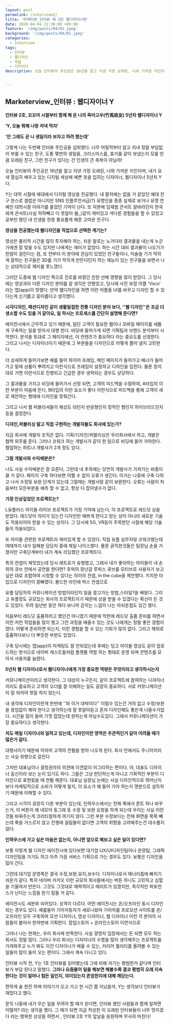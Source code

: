 ```yaml
---
layout: post
permalink: /interview2/
title: '마케터뷰_인터뷰 제 2탄 웹디자이너편'
date: 2020-04-04 22:30:00 +09:00
feature: '/img/posts/04/01.jpeg'
background: '/img/posts/04/01.jpeg'
categories:
  - interview
tags:
  - 인터뷰
  - 웹디자인
  - 직업
  - 디자이너
description: 오늘 인터뷰의 주인공은 16년을 알고 지낸 가장 오래된, 나와 가까운 지인이며, 내가 요새 열심히 배우고 있는 디지털 세상에 예쁜 옷을 입히는 디자이너, 웹 디자이너 5년차 Y다.


---
```


## Marketerview_인터뷰 : 웹디자이너 Y

**인터뷰 2호, 꼬꼬마 시절부터 함께 해 온 나의 죽마고우(竹馬故友) 5년차 웹디자이너 Y** 



**‘Y, 오늘 뭐해 나랑 저녁 먹자’**

**‘안 그래도 곧 니 생일이라 보자고 하려 했는데’**

그렇게 나는 두번째 인터뷰 주인공을 섭외했다. 너무 어릴적부터 알고 지내 정말 부담없이 부를 수 있는 친구, 도통 몇번의 생일을, 크리스마스를, 휴가를 같이 보냈는지 모를 만큼 오래된 친구, 그런 친구가 있다는 건 인생의 큰 축복이 아닐까! 

오늘 인터뷰의 주인공은 16년을 알고 지낸 가장 오래된, 나와 가까운 지인이며, 내가 요새 열심히 배우고 있는 디지털 세상에 예쁜 옷을 입히는 디자이너, 웹디자이너 5년차 Y다.

Y는 대학 시절에 예대에서 디지털 영상을 전공했다. 내 팔자에는 없을 거 같았던 예대 친구 찬스로 셀럽은 아니지만 SNS 인플루언서급(?) 유명인을 종종 실제로 보거나 유명 연예인 대학시절 이야기를 들었던 기억이 난다. 또 덕분에 임재범 콘서트 알바라던지 한국 레게 콘서트(사실 하하빼고 다 못알아 봄,,)같이 재미있고 색다른 경험들을 할 수 있었고 공부만 했던 내 인생을 한층 풍요롭게 해준 고마운 친구다. 



**영상을 전공했는데 웹디자인을 직업으로 선택한 계기는?**

영상은 물리적 시간을 많이 투자해야 하는, 쉬운 말로는 노가다라 결과물을 내는게 누군가에겐 잘 맞을 수도 있지만 나에게는 재미가 없었다. 하는 시간 대비 결과물이 나오기가 한참이 걸린다는 점, 또 전부터 이 분야에 관심이 있었던 친구들이나, 미술을 기가 막히게 잘하는 친구들은 3D를 기가 막히게 만든다던지 하는 재능이 있는 친구들을 보면서 나는 상대적으로 재미를 못느꼈다.

그러던 도중에 웹 디자인 쪽으로 진로를 바꿨던 친한 선배 영향을 많이 받았다. 그 당시에는 영상과라 다른 디자인 분야를 갈 생각은 안했었고, 당시에 사진 보정 어플 'Vsco' 라는 앱(app)이 핫했다. 만약 웹디자인을 하면 이런 어플들 UI를 바꾸고 디자인 할 수 있다는게 신기롭고 흥미롭다고 생각했다. 

**시각디자인, 패션디자인 같이 생활밀접한 전통 디자인 분야 보다, ''웹 디자인''은 조금 더 생소할 수도 있을 거 같아요, 일 하시는 프로세스를 간단히 설명해 준다면?**

에이전시에서 근무하고 있기 때문에, 일단 고객이 필요한 웹이나 모바일 페이지를 새롭게 구축하는 일을 받아서 대행 한다. 비딩에 들어가게 되면 기획팀과 브랜드 분석부터 시작한다. 분석을 토대로 그 페이지에선, 이 컨텐츠가 중요하다 라는 중요도를 선정한다. 그리고 나서는 디자이너이기 때문에 그 부분들을 디자인으로 어떻게 풀어 낼지 고민한다. 

더 상세하게 들어가보면 예를 들어 와이어 프레임, 메인 페이지가 들어가고 배너가 들어가고 밑에 상품이 뿌려지고 이런식으로 프레임이 설정하고 디자인을 입힌다. 물론 정석대로 가면 이런식으로 진행되고 긴급한 경우 생략되는 경우도 상당하다. 

그 결과물을 가지고 비딩에 들어가서 선정 되면, 고객의 피드백을 수렴하여, A타입의 이런 부분이 마음에 든다, B타입의 이런 요소가 좋다 이런식으로 피드백을 통해 고객이 새로 제안하는 형태에 디자인을 맞춰간다.

그리고 나서 웹 퍼블리셔들이 해상도 라던지 반응형인지 정적인 형인지 하이브리드인지 등을 결정한다.

**디자인,퍼블리싱 말고 직접 구현하는 개발자들도 회사에 있는가?**

지금 회사에 개발자 조직은 없다. 기획/디자인/퍼블리싱은 우리회사에서 하고, 개발은 협력 외주를 준다. 그러나 코워크 하는 개발사가 같이 한 팀으로 비딩에 들어 가야한다. 협업하는 파트너 개발사가 2개 정도 있다. 

**그럼 개발사와 수익배분은?**

나도 사실 수익배분은 잘 모른다, 그런데 내 추측에는 당연히 개발사가 가져가는 비중이 클 거 같다. 페이지 구축 하다보면 어쩔 수 없이 오류가 생긴다. 이거는 나중에 구축 다하고 나서 수정및 보완 단계가 있는데 그럴때는 개발사랑 같이 보완한다. 오류는 사람이 처음부터  모든부분을 예측 할 수 없고, 항상 다 잡아낼수가 없다. 

**가장 인상깊었던 프로젝트는?**

L유플러스 아이돌 라이브 프로젝트가 가장 기억에 남는다, 이 프로젝트로 레드닷 상을 받았다. 레드닷이 의미가 있는건 디자인만 예쁘게 한다고 받는 상이 아니라 새로운 기술도 적용되어야 받을 수 있는 상이다. 그 당시에 5G, VR등이 주목받던 시절에 해당 기술들이 적용되었다. 

또 아이돌 관련된 프로젝트라 재미있게 할 수 있었다. 직접 유플 실무자랑 코워크했는데 여태까지 내가 일해본 담당자 중에 제일 나이스했다. 물론 굵직한것들은 팀장님 손을 거쳤지만 구축단계부터 내가 계속 리딩했던 프로젝트다. 

특히 컨셉이 재밋었는데 당시 레트로가 유행했고, 그래서 내가 좋아하는 아이돌이 내 손 위의 큐브 안에서 공연을 한다면? 추억의 장난감 루빅스 큐브를 모티브로 사용자가 보고 싶은 대로 조합하여 시청할 수 있다는 의미의 컨셉, In the cube을 제안했다. 키치한 타입으로 디자인이 잘빠졌다. 볼드한 라인에 박스 컨셉으로

유플 담당자의 커뮤니케이션 방법이라던지 일을 끌고가는 방법,스타일?을 배웠다. 그리고 유플정도 규모있는 회사의 프로젝트이기 때문에 상을 받을 수 있겠다는 확신이 든 것도 있었다. 무려 일년반 동안 하다 보니까 갇히는 느낌이 나는 아쉬운점도 있긴 했다. 

처음부터 레드닷 출품하려고 했던건 아니였기 때문에 막판에 레드닷 출품 준비를 하면서 이런 저런 작업들을 많이 했고 그런 과정을 배울수 있는 것도 나에게는 정말 좋은 경험이였다. 어떻게 준비하면 되는지, 이런 경험을 할 수 있는 기회가 많이 없다. 그리고 해외로 출품하다보니 더 뿌듯한 부분도 있었다. 

구축 당시에는 앱(app)이 마케팅도 잘 안되었는데 후에는 딩고 아이돌 영상도 같이 업로드하는 방식으로 네이버 캐스트들처럼 플랫폼 역할 하는 형태로 운영 되며 콘텐츠를 모아서 사용자를 늘렸다. 

**5년차 웹 디자이너로서 웹디자이너에게 가장 중요한 역량은 무엇이라고 생각하시는지**

커뮤니케이션이라고 생각한다.  그 대상이 누구든지, 같이 프로젝트에 참여하는 디자이너끼리도 중요하고 고객의 오더를 잘 이해하는 일도 굉장히 중요하다. 서로 커뮤니케이션이 잘 되어야 헛일 하지 않는다. 

내 생각에 디자인이란게  한번에 ''와 이거 대박이다'' 이럴수 있는건 거의 없고 수정/보완을 끊임없이 해야 한다고 생각하는데 잘 못알아듣고 혼자 디자인해도 좋은게 나올수가없다. 시간을 많이 들여 기껏 잡았는데 원하는게 아닐수도있다. 그래서 커뮤니케이션이 가장 중요하다고 생각한다. 

**저도 매일 디자이너와 일하고 있는데, 디자인이란 영역은 주관적인거 같아 어려울 때가 많은거 같다.**

대행사이기 때문에 어차피 고객의 컨펌을 받아 나오게 된다. 회사 안에서도 주니어끼리는 사실 취향으로 갈린다

그치만 대표님이나 결정권자의 의견에 이견없이 어그리하는 편이다. 아, 대표도 디자이너 출신이라 보는 눈이 있기도 하다. 그들은 그냥 판단하는게 아니고 기획적인 부분이 디자인으로 표현됬을 때 컨펌 해준다. 대표님 실장님 눈에는 사실 디자인적으로 뛰어난지 보다 마케팅적으로 소비가 어떻게 될지, 이 요소가 왜 들어 가야 하는지 명분으로 설득하기 때문에 이해할 수 있다. 

그리고 시각이 굉장히 다른 부분이 있는데, 인하우스에서는 전체 룩에서 폰트 하나 바꾸는거, 이 버튼이 왜 네모야 동그래 등 수정 및 보완 요청을 하게 되는데 우리는 사실 이런것들 바꿔주는게 크리티컬하게 여기지 않다. 그런 부분 수정보다는 전체 화면을 쭉쭉 빼는데 룩을 거스르지 않고 진행에 걸림돌이 없다면 고객의 취향을 고려해주는건 대수롭지 않다. 

**인하우스에 가고 싶은 마음은 없는지, 아니면 앞으로 해보고 싶은 일이 있다면?**

보통 이렇게 웹 디자인 에이전시에 있다보면 대기업 UX/UI디자인팀이나 운영팀, 그래픽 디자인팀을 가기도 하고 아주 가끔 서비스 기획으로 가는 경우도 있다. 보통은 디자인을 많이 간다. 

그런데 대기업 운영쪽은 결국 수정,보완,유지,보수다. 디자이너로서 매너리즘에 빠지기 쉬운거 같다. 특히 네이버 카카오 이런 규모의 회사들에서는 버튼 하나도 고민하고 심혈을 기울여서 만든다. 그것도 그것대로 매력적이고 메리트가 있겠지만, 즉각적인 퍼포먼스가 난다는 느낌을 받기 힘들 거 같다. 

에이전시도 세분화 되어있다. 성격이 다르다. 어떤 에이전시는 온/오프라인 동시 디자인 되는 경우도 있다. 예를들어 기아자동차가 새로나왔따 기아차를 프로모션 사이트를 온/오프라인 모두 구축하여 모션 디자이너, 영상 디자이너, 웹 디자이너 이런 각 분야의 사람들이 붙어서 한꺼번에 기획한다. 팝업스토어 + 온라인스토어 이런식으로

그러나 나는 현재는, 우리 회사에 만족한다. 사실 경영자 입장에서는 돈 되면 모두 하는 회사도 정말 많다. 그러나 우리 회사는 디자이너의 수명을 많이 생각해주는 프로젝트를 가져와주고 누가 봐도 이건 디자이너가 배울 수 있는, 커리어 퀄리티를 올려볼 수 있는 일들이 많이 들어 오는 편이다. 그래서 계속 다니고 있다. 





인터뷰 시작 전, Y는 1호 인터뷰를 읽어봤는데 그에 비해 자기는 평범한거 같다며 인터뷰가 부담 된다고 말했다. **그러나 요즘들어 일을 해보면 해볼수록 결코 평범히 오래 지속한다는 것이 얼마나 힘든 일인지, 의미있는지 존엄한지에 대해 깨닫는다.** 

편하게 술 한잔 하며 이야기가 오고 가고 한 시간 쯤 지났을까, Y는 생각보다 인터뷰가 재밌다고 했다. 



문득 나중에 내가 무슨 일을 꾸려야 할 때가 온다면, 인터뷰 했던 사람들과 함께 일하면 어떨까? 라는 생각을 했다. 그 때가 되면 지금 작성한 이 오래된 인터뷰들이 너무 멋지겠다 라는 행복한 상상을 하면서 , 인터뷰 2호 Y의 앞날을 응원하며 무사히 마친다!   